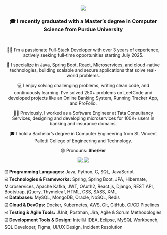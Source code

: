 <h1 align="center">
    <img src="https://readme-typing-svg.herokuapp.com/?font=Righteous&size=35&center=true&vCenter=true&width=500&height=70&duration=5000&lines=Hi+There!+👋;+I'm+Renee+Suresh+Manukonda!;" />
</h1>

<h3 align="center">🎓 I recently graduated with a Master’s degree in Computer Science from Purdue University</h3>

<br/>

<div align="center">

  👩‍💻 I’m a passionate Full-Stack Developer with over 3 years of experience, actively seeking full-time opportunities starting July 2025.

  🌱 I specialize in Java, Spring Boot, React, Microservices, and cloud-native technologies, building scalable and secure applications that solve real-world problems.

  💻 I enjoy solving challenging problems, writing clean code, and continuously learning. I’ve solved 250+ problems on LeetCode and developed projects like an Online Banking System, Running Tracker App, and ProFolio.

  👩‍💼 Previously, I worked as a Software Engineer at Tata Consultancy Services, designing and developing microservices for 100K+ users in banking and insurance domains.

  🎓 I hold a Bachelor’s degree in Computer Engineering from St. Vincent Pallotti College of Engineering and Technology.

  😄 Pronouns: <strong>She/Her</strong>

</div>

<div align="center"> 
  <a href="mailto:reneesuresh99@gmail.com">
    <img src="https://img.shields.io/badge/Gmail-333333?style=for-the-badge&logo=gmail&logoColor=red" />
  </a>
  <a href="https://www.linkedin.com/in/renee-suresh-manukonda/" target="_blank">
    <img src="https://img.shields.io/badge/LinkedIn-0077B5?style=for-the-badge&logo=linkedin&logoColor=white" />
  </a>
</div> <br> 

<div align="left">
☑️ <b>Programming Languages:</b> Java, Python, C, SQL, JavaScript<br>
☑️ <b>Technologies & Frameworks:</b> Spring, Spring Boot, JPA, Hibernate, Microservices, Apache Kafka, JWT, OAuth2, React.js, Django, REST API, Bootstrap, jQuery, Thymeleaf, HTML, CSS, SASS, XML<br>
☑️ <b>Databases:</b> MySQL, MongoDB, Oracle, NoSQL, Redis<br>
☑️ <b>Cloud & DevOps:</b> Docker, Kubernetes, AWS, Git, GitHub, CI/CD Pipelines<br>
☑️ <b>Testing & Agile Tools:</b> JUnit, Postman, Jira, Agile & Scrum Methodologies<br>
☑️ <b>Development Tools & Design:</b> IntelliJ IDEA, Eclipse, MySQL Workbench, SQL Developer, Figma, UI/UX Design, Incident Resolution
</div>
